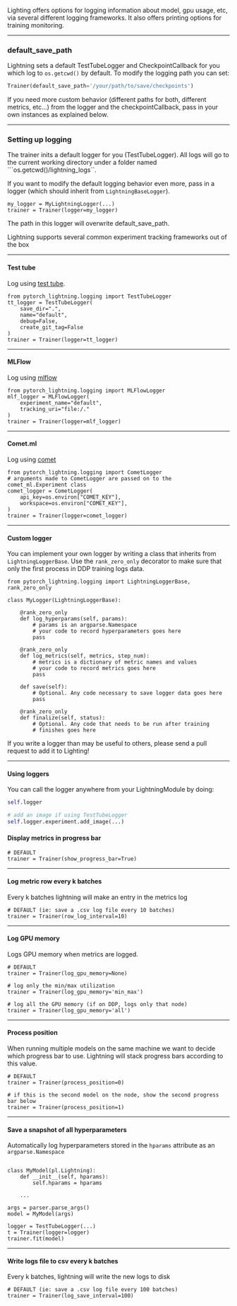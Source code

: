 Lighting offers options for logging information about model, gpu usage, etc, via several different logging frameworks. It also offers printing options for training monitoring.

---   
### default_save_path   
Lightning sets a default TestTubeLogger and CheckpointCallback for you which log to
```os.getcwd()``` by default. To modify the logging path you can set:
```python
Trainer(default_save_path='/your/path/to/save/checkpoints')
```
 
If you need more custom behavior (different paths for both, different metrics, etc...)
from the logger and the checkpointCallback, pass in your own instances as explained below.


---
### Setting up logging

The trainer inits a default logger for you (TestTubeLogger). All logs will
go to the current working directory under a folder named ```os.getcwd()/lightning_logs``. 

If you want to modify the default logging behavior even more, pass in a logger
(which should inherit from `LightningBaseLogger`).   

```{.python}
my_logger = MyLightningLogger(...)
trainer = Trainer(logger=my_logger)
```

The path in this logger will overwrite default_save_path.

Lightning supports several common experiment tracking frameworks out of the box

---
#### Test tube

Log using [test tube](https://williamfalcon.github.io/test-tube/).

```{.python}
from pytorch_lightning.logging import TestTubeLogger
tt_logger = TestTubeLogger(
    save_dir=".",
    name="default",
    debug=False,
    create_git_tag=False
)
trainer = Trainer(logger=tt_logger)
```

---
#### MLFlow

Log using [mlflow](https://mlflow.org)

```{.python}
from pytorch_lightning.logging import MLFlowLogger
mlf_logger = MLFlowLogger(
    experiment_name="default",
    tracking_uri="file:/."
)
trainer = Trainer(logger=mlf_logger)
```


---
#### Comet.ml

Log using [comet](https://www.comet.ml)

```{.python}
from pytorch_lightning.logging import CometLogger
# arguments made to CometLogger are passed on to the comet_ml.Experiment class
comet_logger = CometLogger(
    api_key=os.environ["COMET_KEY"],
    workspace=os.environ["COMET_KEY"],
)
trainer = Trainer(logger=comet_logger)
```

---
#### Custom logger

You can implement your own logger by writing a class that inherits from
`LightningLoggerBase`. Use the `rank_zero_only` decorator to make sure that
only the first process in DDP training logs data.

```{.python}
from pytorch_lightning.logging import LightningLoggerBase, rank_zero_only

class MyLogger(LightningLoggerBase):

    @rank_zero_only
    def log_hyperparams(self, params):
        # params is an argparse.Namespace
        # your code to record hyperparameters goes here
        pass
    
    @rank_zero_only
    def log_metrics(self, metrics, step_num):
        # metrics is a dictionary of metric names and values
        # your code to record metrics goes here
        pass
    
    def save(self):
        # Optional. Any code necessary to save logger data goes here
        pass
    
    @rank_zero_only
    def finalize(self, status):
        # Optional. Any code that needs to be run after training
        # finishes goes here
```

If you write a logger than may be useful to others, please send
a pull request to add it to Lighting!

---
#### Using loggers
You can call the logger anywhere from your LightningModule by doing:
```python
self.logger

# add an image if using TestTubeLogger
self.logger.experiment.add_image(...)
```


#### Display metrics in progress bar 
``` {.python}
# DEFAULT
trainer = Trainer(show_progress_bar=True)
```

---
#### Log metric row every k batches 
Every k batches lightning will make an entry in the metrics log
``` {.python}
# DEFAULT (ie: save a .csv log file every 10 batches)
trainer = Trainer(row_log_interval=10)
```   

---
#### Log GPU memory
Logs GPU memory when metrics are logged.   
``` {.python}
# DEFAULT
trainer = Trainer(log_gpu_memory=None)

# log only the min/max utilization
trainer = Trainer(log_gpu_memory='min_max')

# log all the GPU memory (if on DDP, logs only that node)
trainer = Trainer(log_gpu_memory='all')
```

---
#### Process position
When running multiple models on the same machine we want to decide which progress bar to use.
Lightning will stack progress bars according to this value. 
``` {.python}
# DEFAULT
trainer = Trainer(process_position=0)

# if this is the second model on the node, show the second progress bar below
trainer = Trainer(process_position=1)
```

---
#### Save a snapshot of all hyperparameters 
Automatically log hyperparameters stored in the `hparams` attribute as an `argparse.Namespace` 
``` {.python}

class MyModel(pl.Lightning):
    def __init__(self, hparams):
        self.hparams = hparams

    ...

args = parser.parse_args()
model = MyModel(args)

logger = TestTubeLogger(...)
t = Trainer(logger=logger)
trainer.fit(model)
```

---
#### Write logs file to csv every k batches 
Every k batches, lightning will write the new logs to disk
``` {.python}
# DEFAULT (ie: save a .csv log file every 100 batches)
trainer = Trainer(log_save_interval=100)
```

